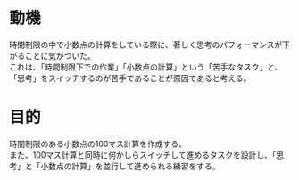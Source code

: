 # 動機
時間制限の中で小数点の計算をしている際に、著しく思考のパフォーマンスが下がることに気がついた。  
これは、「時間制限下での作業」「小数点の計算」という「苦手なタスク」と、「思考」をスイッチするのが苦手であることが原因であると考える。

# 目的
時間制限のある小数点の100マス計算を作成する。  
また、100マス計算と同時に何かしらスイッチして進めるタスクを設計し、「思考」と「小数点の計算」を並行して進められる練習をする。
